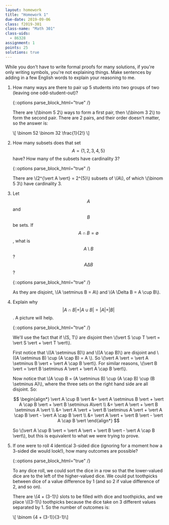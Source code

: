 ```yaml
---
layout: homework
title: "Homework 1"
due-date: 2019-09-06
class: f2019-301
class-name: "Math 301"
class-uids: 
  - 86328
assignment: 1
points: 25
solutions: true
---
```


While you don't have to write formal proofs for many solutions, if you're only
writing symbols, you're not explaining things. Make sentences by adding in a few
English words to explain your reasoning to me.

1.  How many ways are there to pair up 5 students into two groups of two
    (leaving one odd-student-out)?
    
    {::options parse_block_html="true" /}
    
    <div class="solution collapse">
    
    There are \\(\binom 5 2\\) ways to form a first pair, then \\(\binom 3 2\\)
    to form the second pair. There are 2 pairs, and their order doesn't matter,
    so the answer is:
    
    \\[ \binom 52 \binom 32 \frac{1}{2!} \\]

    </div>

2.  How many subsets does that set $$A = \{1,2,3,4,5\}$$ have? How many of the
    subsets have cardinality 3?
    
    {::options parse_block_html="true" /}
    
    <div class="solution collapse">

    There are \\(2^{\vert A \vert} = 2^{5}\\) subsets of \\(A\\), of which \\(\binom 5 3\\) have cardinality 3.

    </div>


3.  Let $$A$$ and $$B$$ be sets. If $$A \cap B = \emptyset$$, what is $$A \setminus B$$? $$A \Delta B$$?

    {::options parse_block_html="true" /}
    
    <div class="solution collapse">

    As they are disjoint, \\(A \setminus B = A\\) and \\(A \Delta B = A \cup B\\).

    </div>

4.  Explain why $$\vert A \cap B \vert + \vert A \cup B \vert = \vert A \vert + \vert B
    \vert$$. A picture will help.
    
    {::options parse_block_html="true" /}
    
    <div class="solution collapse">

    We'll use the fact that if \\(S, T\\) are disjoint then \\(\vert S \cup T \vert = \vert S \vert + \vert T \vert\\).
    
    First notice that \\((A \setminus B)\\) and \\((A \cap B)\\) are disjoint and \\((A \setminus B) \cup (A \cap B) = A \\). So \\(\vert A \vert = \vert A \setminus B \vert + \vert A \cap B \vert\\). For similar reasons, \\(\vert B \vert = \vert B \setminus A \vert + \vert A \cap B \vert\\).
    
    Now notice that \\(A \cup B = (A \setminus B) \cup (A \cap B) \cup (B \setminus A)\\), where the three sets on the right hand side are all disjoint. So:
    
    $$
    \begin{align*}
    \vert A \cup B \vert &= \vert A \setminus B \vert + \vert A \cap B \vert + \vert B \setminus A\vert \\
    &= \vert A \vert + \vert B \setminus A \vert \\
    &= \vert A \vert + \vert B \setminus A \vert + \vert A \cap B \vert - \vert A \cap B \vert \\
    &= \vert A \vert + \vert B \vert - \vert A \cap B \vert
    \end{align*}
    $$
    
    So \\(\vert A \cup B \vert = \vert A \vert + \vert B \vert - \vert A \cap B \vert\\), but this is equivalent to what we were trying to prove.

    </div>

5.  If one were to roll 4 identical 3-sided dice (ignoring for a moment how a
    3-sided die would look!), how many outcomes are possible?
    
    {::options parse_block_html="true" /}
    
    <div class="solution collapse">
    
    To any dice roll, we could sort the dice in a row so that the lower-valued dice are to the left of the higher-valued dice. We could put toothpicks between dice of a value difference by 1 (and so 2 if value difference of 2, and so on).
    
    There are \\(4 + (3-1)\\) slots to be filled with dice and toothpicks, and we place \\((3-1)\\) toothpicks because the dice take on 3 different values separated by 1. So the number of outcomes is:
    
    \\[ \binom {4 + (3-1)}{3-1}\\]

    </div>

